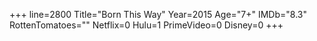 +++
line=2800
Title="Born This Way"
Year=2015
Age="7+"
IMDb="8.3"
RottenTomatoes=""
Netflix=0
Hulu=1
PrimeVideo=0
Disney=0
+++

